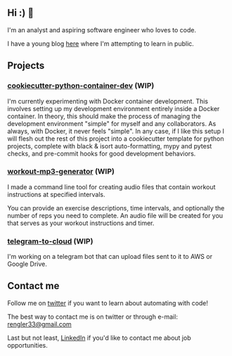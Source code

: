 ## Hi :) 👋

I'm an analyst and aspiring software engineer who loves to code.

I have a young blog [here](https://www.rkengler.com) where I'm attempting to learn in public.

## Projects

### [cookiecutter-python-container-dev](https://github.com/rengler33/python_docker_starter) (WIP)

I'm currently experimenting with Docker container development. This involves setting up my development environment entirely inside a Docker container. In theory, this should make the process of managing the development environment "simple" for myself and any collaborators. As always, with Docker, it never feels "simple". In any case, if I like this setup I will flesh out the rest of this project into a cookiecutter template for python projects, complete with black & isort auto-formatting, mypy and pytest checks, and pre-commit hooks for good development behaviors.


### [workout-mp3-generator](https://github.com/rengler33/workout-mp3-generator) (WIP)

I made a command line tool for creating audio files that contain workout instructions at specified intervals. 

You can provide an exercise descriptions, time intervals, and optionally the number of reps you need to complete. An audio file will be created for you that serves as your workout instructions and timer.


### [telegram-to-cloud](https://github.com/rengler33/telegram-to-cloud) (WIP)

I'm working on a telegram bot that can upload files sent to it to AWS or Google Drive.

## Contact me

Follow me on [twitter](https://www.twitter.com/rengler33) if you want to learn about automating with code!

The best way to contact me is on twitter or through e-mail: rengler33@gmail.com

Last but not least, [LinkedIn](https://www.linkedin.com/in/rengler33/) if you'd like to contact me about job opportunities.
